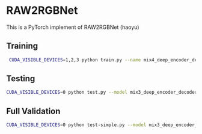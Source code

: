 # RAW2RGBNet
This is a PyTorch implement of RAW2RGBNet (haoyu)

## Training
```bash
 CUDA_VISIBLE_DEVICES=1,2,3 python train.py --name mix4_deep_encoder_decoder_32_8_10_8_144_f --model mix4_deep_encoder_decoder --batchSize=18 --data_root ~/ram_data/RAW2RGB/ --checkpoint /data1/kangfu/Checkpoints/RAW2RGB/ --cuda --size 192 --lr 1e-5 --n-epoch=100 --resume /data1/kangfu/Checkpoints/RAW2RGB/mix4_deep_encoder_decoder_32_8_10_8_144_f/16.pth --start-epoch=17
```

## Testing
```bash
CUDA_VISIBLE_DEVICES=0 python test.py --model mix3_deep_encoder_decoder --checkpoint ./80.pth --output /data1/kangfu/Datasets/RAW2RGB/val_results --data ~/ram_data/RAW2RGB/Validation
```

## Full Validation
```bash
CUDA_VISIBLE_DEVICES=0 python test-simple.py --model mix3_deep_encoder_decoder --checkpoint ~/Codes/RAW2RGB/80.pth --output ~/haoyu/fullres_val_results --data ~/ram_data/RAW2RGB/FullResValidation
```